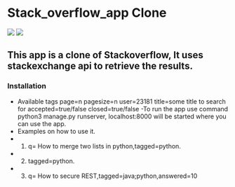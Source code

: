 # Stack_overflow_app Clone
<img src="https://img.shields.io/badge/Maintained-Yes-green"> <img src="https://img.shields.io/github/issues/garchaaman19/Stack_overflow_app">

## This app is a clone of Stackoverflow, It uses stackexchange api to retrieve the results.

### Installation
- Available tags 
  page=n
  pagesize=n
  user=23181
  title=some title to search for
  accepted=true/false
  closed=true/false
-To run the app use command python3 manage.py runserver, localhost:8000 will be started where you can use the app.
- Examples on how to use it.
- 1. q= How to merge two lists in python,tagged=python.
- 2. tagged=python.
- 3. q= How to secure REST,tagged=java;python,answered=10
